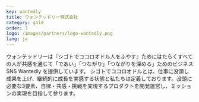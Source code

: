 ```yaml
---
key: wantedly
title: ウォンテッドリー株式会社
category: gold
order: 3
logo: /images/partners/logo-wantedly.png
lang: ja
---
```

ウォンテッドリーは『シゴトでココロオドル人をふやす』ためにはたらくすべての人が共感を通じて「であい」「つながり」「つながりを深める」ためのビジネスSNS Wantedly を提供しています。
シゴトでココロオドルとは、仕事に没頭し成果を上げ、継続的に成長を実感する状態と私たちは定義しております。没頭に必要な3要素、自律・共感・挑戦を実現するプロダクトを開発運営し、ミッションの実現を目指して参ります。
